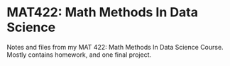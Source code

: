 # MAT422: Math Methods In Data Science
Notes and files from my MAT 422: Math Methods In Data Science Course. Mostly contains homework, and one final project.
